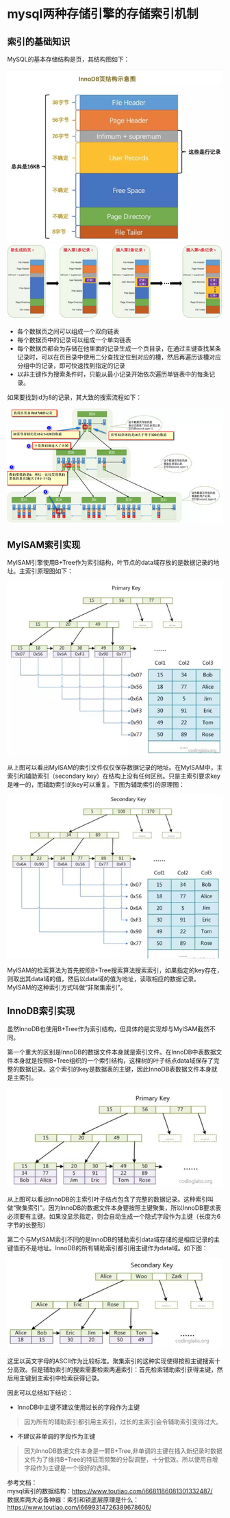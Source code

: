 # mysql两种存储引擎的存储索引机制

## 索引的基础知识
MySQL的基本存储结构是页，其结构图如下：

![](./source/mysql_001.png)  
![](./source/mysql_002.png)

* 各个数据页之间可以组成一个双向链表
* 每个数据页中的记录可以组成一个单向链表
* 每个数据页都会为存储在他里面的记录生成一个页目录，在通过主键查找某条记录时，可以在页目录中使用二分查找定位到对应的槽，然后再遍历该槽对应分组中的记录，即可快速找到指定的记录
* 以非主键作为搜索条件时，只能从最小记录开始依次遍历单链表中的每条记录。

如果要找到id为8的记录，其大致的搜索流程如下：

![](./source/mysql_003.png)

## MyISAM索引实现
MyISAM引擎使用B+Tree作为索引结构，叶节点的data域存放的是数据记录的地址。主索引原理图如下：

![](./source/MyISAM_001.jpg)

从上图可以看出MyISAM的索引文件仅仅保存数据记录的地址。在MyISAM中，主索引和辅助索引（secondary key）在结构上没有任何区别。只是主索引要求key是唯一的，而辅助索引的key可以重复。下图为辅助索引的原理图：

![](./source/MyISAM_002.jpg)

MyISAM的检索算法为首先按照B+Tree搜索算法搜索索引，如果指定的key存在，则取出其data域的值，然后以data域的值为地址，读取相应的数据记录。MyISAM的这种索引方式叫做“非聚集索引”。

## InnoDB索引实现
虽然InnoDB也使用B+Tree作为索引结构，但具体的是实现却与MyISAM截然不同。

第一个重大的区别是InnoDB的数据文件本身就是索引文件。在InnoDB中表数据文件本身就是按照B+Tree组织的一个索引结构，这棵树的叶子结点data域保存了完整的数据记录。这个索引的key是数据表的主键，因此InnoDB表数据文件本身就是主索引。

![](./source/InnoDB_001.jpg)

从上图可以看出InnoDB的主索引叶子结点包含了完整的数据记录。这种索引叫做“聚集索引”。因为InnoDB的数据文件本身要按照主键聚集，所以InnoDB要求表必须要有主键。如果没显示指定，则会自动生成一个隐式字段作为主键（长度为6字节的长整形）

第二个与MyISAM索引不同的是InnoDB的辅助索引data域存储的是相应记录的主键值而不是地址。InnoDB的所有辅助索引都引用主键作为data域。如下图：

![](./source/InnoDB_002.jpg)

这里以英文字母的ASCII作为比较标准。聚集索引的这种实现使得按照主键搜索十分高效。但是辅助索引的搜索需要检索两遍索引：首先检索辅助索引获得主键，然后用主键到主索引中检索获得记录。

因此可以总结如下结论：
* InnoDB中主键不建议使用过长的字段作为主键
> 因为所有的辅助索引都引用主索引，过长的主索引会令辅助索引变得过大。
* 不建议非单调的字段作为主键
> 因为InnoDB数据文件本身是一颗B+Tree,非单调的主键在插入新纪录时数据文件为了维持B+Tree的特征而频繁的分裂调整，十分低效。所以使用自增字段作为主键是一个很好的选择。


参考文档：  
mysql索引的数据结构：https://www.toutiao.com/i6681186081301332487/  
数据库两大必备神器：索引和锁底层原理是什么：https://www.toutiao.com/i6699314726389678606/